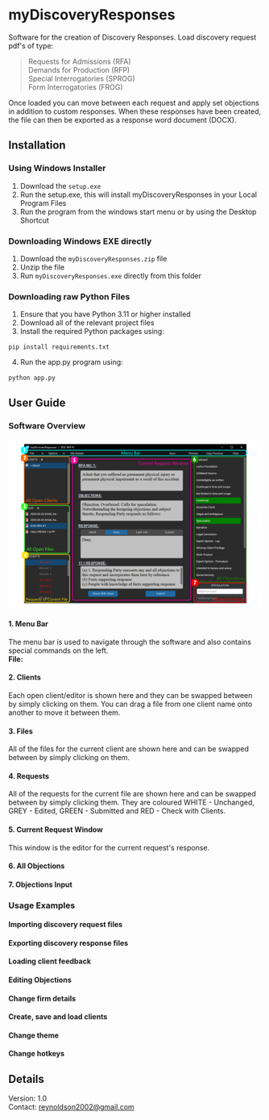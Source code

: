 # myDiscoveryResponses
Software for the creation of Discovery Responses. Load discovery request pdf's of type:
> Requests for Admissions (RFA)
> <br />
> Demands for Production (RFP)
> <br />
> Special Interrogatories (SPROG)
> <br />
> Form Interrogatories (FROG)

Once loaded you can move between each request and apply set objections in addition to custom responses. When these responses have been created, the file can then be exported as a response word document (DOCX).
## Installation
### Using Windows Installer
1. Download the ```setup.exe```
2. Run the setup.exe, this will install myDiscoveryResponses in your Local Program Files
3. Run the program from the windows start menu or by using the Desktop Shortcut

### Downloading Windows EXE directly
1. Download the ```myDiscoveryResponses.zip``` file
2. Unzip the file
3. Run ```myDiscoveryResponses.exe``` directly from this folder

### Downloading raw Python Files
1. Ensure that you have Python 3.11 or higher installed
2. Download all of the relevant project files
3. Install the required Python packages using:
```
pip install requirements.txt
```
4. Run the app.py program using:
```
python app.py
```

## User Guide
### Software Overview
![Example Screenshot](./USER_GUIDE_IMAGE.png)
#### 1. Menu Bar
The menu bar is used to navigate through the software and also contains special commands on the left.
<br />**File:**


#### 2. Clients
Each open client/editor is shown here and they can be swapped between by simply clicking on them. You can drag a file from one client name onto another to move it between them.

#### 3. Files
All of the files for the current client are shown here and can be swapped between by simply clicking on them.

#### 4. Requests
All of the requests for the current file are shown here and can be swapped between by simply clicking them. They are coloured WHITE - Unchanged, GREY - Edited, GREEN - Submitted and RED - Check with Clients.

#### 5. Current Request Window
This window is the editor for the current request's response.

#### 6. All Objections

#### 7. Objections Input


### Usage Examples
#### Importing discovery request files


#### Exporting discovery response files


#### Loading client feedback


#### Editing Objections


#### Change firm details


#### Create, save and load clients


#### Change theme


#### Change hotkeys


## Details
Version: 1.0
<br />
Contact: reynoldson2002@gmail.com
